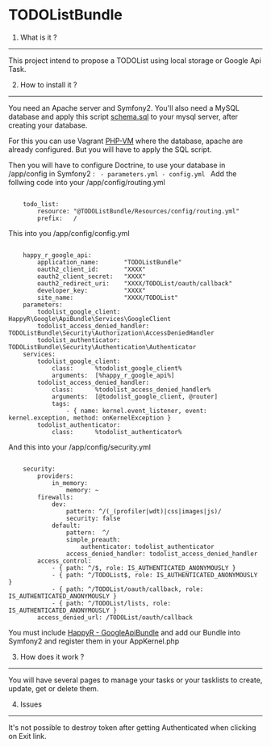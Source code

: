 TODOListBundle
==============

1. What is it ?
---------------

This project intend to propose a TODOList using local storage or Google Api Task.

2. How to install it ?
----------------------

You need an Apache server and Symfony2. You'll also need a MySQL database and apply this script [schema.sql](https://github.com/Cartman117/TODOListBundle/blob/master/schema.sql)
to your mysql server, after creating your database.

For this you can use Vagrant [PHP-VM](https://github.com/willdurand-edu/php-vm) where the database, apache are already configured. But you will have to apply the SQL script.

Then you will have to configure Doctrine, to use your database in /app/config in Symfony2 :
<code>
    - parameters.yml
    - config.yml
</code>
Add the follwing code into your /app/config/routing.yml

<code>
    todo_list:
        resource: "@TODOListBundle/Resources/config/routing.yml"
        prefix:   /
</code>

This into you /app/config/config.yml

<code>
    happy_r_google_api:
        application_name:       "TODOListBundle"
        oauth2_client_id:       "XXXX"
        oauth2_client_secret:   "XXXX"
        oauth2_redirect_uri:    "XXXX/TODOList/oauth/callback"
        developer_key:          "XXXX"
        site_name:              "XXXX/TODOList"
    parameters:
        todolist_google_client:         HappyR\Google\ApiBundle\Services\GoogleClient
        todolist_access_denied_handler: TODOListBundle\Security\Authorization\AccessDeniedHandler
        todolist_authenticator:         TODOListBundle\Security\Authentication\Authenticator
    services:
        todolist_google_client:
            class:      %todolist_google_client%
            arguments:  [%happy_r_google_api%]
        todolist_access_denied_handler:
            class:      %todolist_access_denied_handler%
            arguments:  [@todolist_google_client, @router]
            tags:
                - { name: kernel.event_listener, event: kernel.exception, method: onKernelException }
        todolist_authenticator:
            class:      %todolist_authenticator%
</code>

And this into your /app/config/security.yml

<code>
    security:
        providers:
            in_memory:
                memory: ~
        firewalls:
            dev:
                pattern: ^/(_(profiler|wdt)|css|images|js)/
                security: false
            default:
                pattern:  ^/
                simple_preauth:
                    authenticator: todolist_authenticator
                access_denied_handler: todolist_access_denied_handler
        access_control:
            - { path: ^/$, role: IS_AUTHENTICATED_ANONYMOUSLY }
            - { path: ^/TODOList$, role: IS_AUTHENTICATED_ANONYMOUSLY }
            - { path: ^/TODOList/oauth/callback, role: IS_AUTHENTICATED_ANONYMOUSLY }
            - { path: ^/TODOList/lists, role: IS_AUTHENTICATED_ANONYMOUSLY }
        access_denied_url: /TODOList/oauth/callback
</code>

You must include [HappyR - GoogleApiBundle](https://github.com/HappyR/GoogleApiBundle) and add our Bundle into Symfony2 and register them in your AppKernel.php

3. How does it work ?
---------------------

You will have several pages to manage your tasks or your tasklists to create, update, get or delete them.

4. Issues
---------

It's not possible to destroy token after getting Authenticated when clicking on Exit link.
